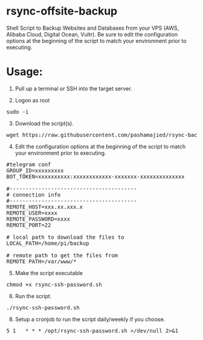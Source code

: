 # rsync-offsite-backup
Shell Script to Backup Websites and Databases from your VPS (AWS, Alibaba Cloud, Digital Ocean, Vultr).
Be sure to edit the configuration options at the beginning of the script to match your environment prior to executing.

# Usage:

1. Pull up a terminal or SSH into the target server.

2. Logon as root

<pre>sudo -i</pre>

3. Download the script(s).

<pre><copy-button>wget https://raw.githubusercontent.com/pashamajied/rsync-backup/master/rsync-ssh-password.sh</copy-button></pre>

4. Edit the configuration options at the beginning of the script to match your environment prior to executing.
<pre>
#telegram conf
GROUP_ID=xxxxxxxxx
BOT_TOKEN=xxxxxxxxxx:xxxxxxxxxxxx-xxxxxxx-xxxxxxxxxxxxxx

#----------------------------------------
# connection info
#----------------------------------------
REMOTE_HOST=xxx.xx.xxx.x
REMOTE_USER=xxxx
REMOTE_PASSWORD=xxxx
REMOTE_PORT=22

# local path to download the files to
LOCAL_PATH=/home/pi/backup

# remote path to get the files from
REMOTE_PATH=/var/www/*
</pre>

5. Make the script executable

<pre>chmod +x rsync-ssh-password.sh</pre>

6. Run the script.

<pre>./rsync-ssh-password.sh</pre>

8. Setup a cronjob to run the script daily/weekly if you choose.
<pre>
5 1   * * * /opt/rsync-ssh-password.sh >/dev/null 2>&1
</pre>

